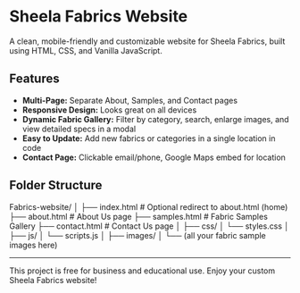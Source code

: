 # Sheela Fabrics Website

A clean, mobile-friendly and customizable website for Sheela Fabrics, built using HTML, CSS, and Vanilla JavaScript.

##  Features

- **Multi-Page:** Separate About, Samples, and Contact pages
- **Responsive Design:** Looks great on all devices
- **Dynamic Fabric Gallery:** Filter by category, search, enlarge images, and view detailed specs in a modal
- **Easy to Update:** Add new fabrics or categories in a single location in code
- **Contact Page:** Clickable email/phone, Google Maps embed for location

##  Folder Structure
Fabrics-website/
│
├── index.html # Optional redirect to about.html (home)
├── about.html # About Us page
├── samples.html # Fabric Samples Gallery
├── contact.html # Contact Us page
│
├── css/
│ └── styles.css
│
├── js/
│ └── scripts.js
│
├── images/
│ └── (all your fabric sample images here)

---
This project is free for business and educational use. Enjoy your custom Sheela Fabrics website!
